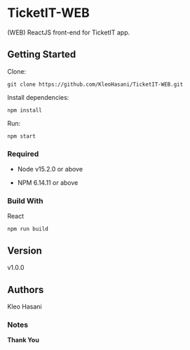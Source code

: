 # TicketIT-WEB
(WEB) ReactJS front-end for TicketIT app.

## Getting Started

Clone:

```git
git clone https://github.com/KleoHasani/TicketIT-WEB.git
```

Install dependencies:

```npm
npm install
```

Run:

```npm
npm start
```

### Required

- Node v15.2.0 or above

- NPM 6.14.11 or above

### Build With

React

```npm
npm run build
```

## Version

v1.0.0

## Authors

Kleo Hasani

### Notes

**Thank You**
